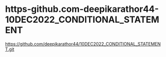 # https-github.com-deepikarathor44-10DEC2022_CONDITIONAL_STATEMENT
https://github.com/deepikarathor44/10DEC2022_CONDITIONAL_STATEMENT.git

